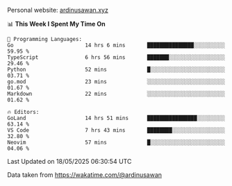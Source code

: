 Personal website: [ardinusawan.xyz](https://ardinusawan.xyz)

<!--START_SECTION:waka-->
📊 **This Week I Spent My Time On** 

```text
💬 Programming Languages: 
Go                       14 hrs 6 mins       ███████████████░░░░░░░░░░   59.95 % 
TypeScript               6 hrs 56 mins       ███████░░░░░░░░░░░░░░░░░░   29.46 % 
Python                   52 mins             █░░░░░░░░░░░░░░░░░░░░░░░░   03.71 % 
go.mod                   23 mins             ░░░░░░░░░░░░░░░░░░░░░░░░░   01.67 % 
Markdown                 22 mins             ░░░░░░░░░░░░░░░░░░░░░░░░░   01.62 % 

🔥 Editors: 
GoLand                   14 hrs 51 mins      ████████████████░░░░░░░░░   63.14 % 
VS Code                  7 hrs 43 mins       ████████░░░░░░░░░░░░░░░░░   32.80 % 
Neovim                   57 mins             █░░░░░░░░░░░░░░░░░░░░░░░░   04.06 % 
```


 Last Updated on 18/05/2025 06:30:54 UTC
<!--END_SECTION:waka-->
Data taken from https://wakatime.com/@ardinusawan
